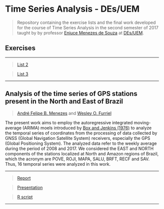 # Time Series Analysis - DEs/UEM #

> Repository containing the exercise lists and the final work developed for the course of Time Series Analysis in the second semester of 2017 taught by by professor [Eniuce Menezes de Souza](http://buscatextual.cnpq.br/buscatextual/visualizacv.do?metodo=apresentar&id=K4777908H6) at [DEs/UEM](http://www.des.uem.br/). 

## Exercises
***
> [List 2](https://github.com/AndrMenezes/ts2017/raw/master/exercises/list2/lista2.pdf)

> [List 3](https://github.com/AndrMenezes/ts2017/raw/master/exercises/list3/lista3.pdf)
***

## Analysis of the time series of GPS stations present in the North and East of Brazil

> [André Felipe B. Menezes](https://github.com/AndrMenezes) and [Wesley O. Furriel](https://github.com/WOLFurriell)

The present work aims to employ the autoregressive integrated moving-average (ARIMA) moels introduced by [Box and Jenkins (1976)](https://www.wiley.com/en-us/Time+Series+Analysis%3A+Forecasting+and+Control%2C+5th+Edition-p-9781118674918) to analyze the temporal series of coordinates from the processing of data collected by GNSS (Global Navigation Satellite System) receivers, especially the GPS (Global Positioning System). The analyzed data refer to the weekly average during the period of 2008 and 2017. We considered the EAST and NORTH components of the stations localized at North and Amazon regions of Brazil, which the acronym are POVE, ROJI, MAPA, SALU, BRFT, RECF and SAV. Thus, 16 temporal series were analyzed in this work.

***
> [Report](https://github.com/AndrMenezes/ts2017/blob/master/final%20work/report.pdf)

> [Presentation](https://github.com/AndrMenezes/ts2017/raw/master/final%20work/presentation.pdf)

> [R script](https://github.com/AndrMenezes/ts2017/blob/master/final%20work/report_rmarkdown.Rmd)
***
